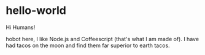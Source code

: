 # hello-world

Hi Humans!

hobot here, I like Node.js and Coffeescript (that's what I am made of).
I have had tacos on the moon and find them far superior to earth tacos.


